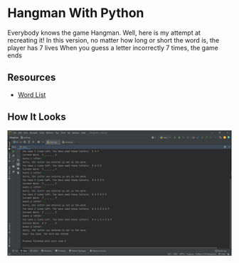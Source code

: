# Hangman With Python
Everybody knows the game Hangman. Well, here is my attempt at recreating it! In this version, no matter how long or short the word is, the player has 7 lives
When you guess a letter incorrectly 7 times, the game ends


## Resources

- [Word List](https://www.randomlists.com/data/words.json)

## How It Looks
![](https://github.com/neophyte-programmer/hangman-with-python/blob/main/hangman.png?raw=true)
